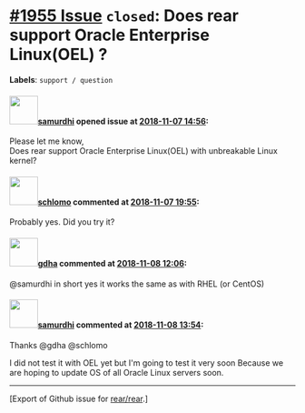 [\#1955 Issue](https://github.com/rear/rear/issues/1955) `closed`: Does rear support Oracle Enterprise Linux(OEL) ?
===================================================================================================================

**Labels**: `support / question`

#### <img src="https://avatars.githubusercontent.com/u/36687647?v=4" width="50">[samurdhi](https://github.com/samurdhi) opened issue at [2018-11-07 14:56](https://github.com/rear/rear/issues/1955):

Please let me know,  
Does rear support Oracle Enterprise Linux(OEL) with unbreakable Linux
kernel?

#### <img src="https://avatars.githubusercontent.com/u/101384?v=4" width="50">[schlomo](https://github.com/schlomo) commented at [2018-11-07 19:55](https://github.com/rear/rear/issues/1955#issuecomment-436756195):

Probably yes. Did you try it?

#### <img src="https://avatars.githubusercontent.com/u/888633?u=cdaeb31efcc0048d3619651aa18dd4b76e636b21&v=4" width="50">[gdha](https://github.com/gdha) commented at [2018-11-08 12:06](https://github.com/rear/rear/issues/1955#issuecomment-436972395):

@samurdhi in short yes it works the same as with RHEL (or CentOS)

#### <img src="https://avatars.githubusercontent.com/u/36687647?v=4" width="50">[samurdhi](https://github.com/samurdhi) commented at [2018-11-08 13:54](https://github.com/rear/rear/issues/1955#issuecomment-437001005):

Thanks @gdha @schlomo

I did not test it with OEL yet but I'm going to test it very soon
Because we are hoping to update OS of all Oracle Linux servers soon.

------------------------------------------------------------------------

\[Export of Github issue for
[rear/rear](https://github.com/rear/rear).\]
